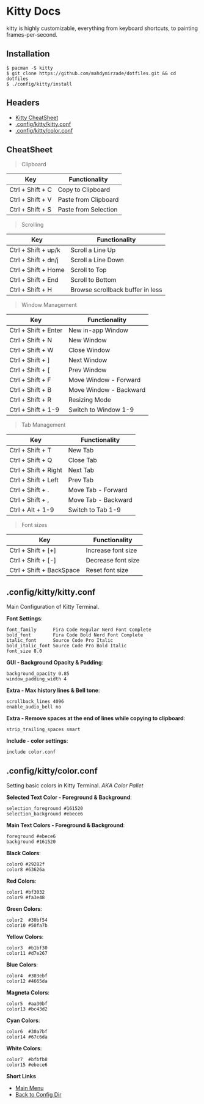 # Kitty Docs

kitty is highly customizable, everything from keyboard shortcuts, to painting frames-per-second.

## Installation

```
$ pacman -S kitty
$ git clone https://github.com/mahdymirzade/dotfiles.git && cd dotfiles
$ ./config/kitty/install
```

## Headers
- [Kitty CheatSheet](#cheatsheet)
- [.config/kitty/kitty.conf](#configkittykittyconf)
- [.config/kitty/color.conf](#configkittycolorconf)

## CheatSheet

> Clipboard

| Key                       | Functionality                     |
| ------------------------- | --------------------------------- |
| Ctrl + Shift + C          | Copy to Clipboard                 |
| Ctrl + Shift + V          | Paste from Clipboard              |
| Ctrl + Shift + S          | Paste from Selection              |

> Scrolling

| Key                       | Functionality                     |
| ------------------------- | --------------------------------- |
| Ctrl + Shift + up/k       | Scroll a Line Up                  |
| Ctrl + Shift + dn/j       | Scroll a Line Down                |
| Ctrl + Shift + Home       | Scroll to Top                     |
| Ctrl + Shift + End        | Scroll to Bottom                  |
| Ctrl + Shift + H          | Browse scrollback buffer in less  |

> Window Management

| Key                       | Functionality                     |
| ------------------------- | --------------------------------- |
| Ctrl + Shift + Enter      | New in-app Window                 |
| Ctrl + Shift + N          | New Window                        |
| Ctrl + Shift + W          | Close Window                      |
| Ctrl + Shift + ]          | Next Window                       |
| Ctrl + Shift + [          | Prev Window                       |
| Ctrl + Shift + F          | Move Window - Forward             |
| Ctrl + Shift + B          | Move Window - Backward            |
| Ctrl + Shift + R          | Resizing Mode                     |
| Ctrl + Shift + 1-9        | Switch to Window 1-9              |

> Tab Management

| Key                       | Functionality                     |
| ------------------------- | --------------------------------- |
| Ctrl + Shift + T          | New Tab                           |
| Ctrl + Shift + Q          | Close Tab                         |
| Ctrl + Shift + Right      | Next Tab                          |
| Ctrl + Shift + Left       | Prev Tab                          |
| Ctrl + Shift + .          | Move Tab - Forward                |
| Ctrl + Shift + ,          | Move Tab - Backward               |
| Ctrl + Alt + 1-9          | Switch to Tab 1-9                 |

> Font sizes

| Key                       | Functionality                     |
| ------------------------- | --------------------------------- |
| Ctrl + Shift + [+]        | Increase font size                |
| Ctrl + Shift + [-]        | Decrease font size                |
| Ctrl + Shift + BackSpace  | Reset font size                   |

## .config/kitty/kitty.conf

Main Configuration of Kitty Terminal.

**Font Settings**:
```
font_family      Fira Code Regular Nerd Font Complete
bold_font        Fira Code Bold Nerd Font Complete
italic_font      Source Code Pro Italic
bold_italic_font Source Code Pro Bold Italic
font_size 8.0
```

**GUI - Background Opacity & Padding**:
```
background_opacity 0.85
window_padding_width 4
```

**Extra - Max history lines & Bell tone**:
```
scrollback_lines 4096
enable_audio_bell no
```

**Extra - Remove spaces at the end of lines while copying to clipboard**:
```
strip_trailing_spaces smart
```

**Include - color settings**:
```
include color.conf
```

## .config/kitty/color.conf

Setting basic colors in Kitty Terminal. *AKA Color Pallet*

**Selected Text Color - Foreground & Background**:
```
selection_foreground #161520
selection_background #ebece6
```

**Main Text Colors - Foreground & Background**:
```
foreground #ebece6
background #161520
```

**Black Colors**:
```
color0 #29282f
color8 #63626a
```

**Red Colors**:
```
color1 #bf3032
color9 #fa3e48
```

**Green Colors**:
```
color2  #30bf54
color10 #50fa7b
```

**Yellow Colors**:
```
color3  #b1bf30
color11 #d7e267
```

**Blue Colors**:
```
color4  #303ebf
color12 #4665da
```

**Magneta Colors**:
```
color5  #aa30bf
color13 #bc43d2
```

**Cyan Colors**:
```
color6  #30a7bf
color14 #67c6da
```

**White Colors**:
```
color7  #bfbfb8
color15 #ebece6
```


**Short Links**
- [Main Menu](./../../../../)
- [Back to Config Dir](./../)
